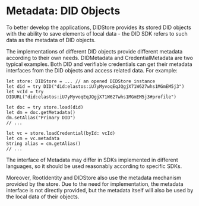 # Metadata: DID Objects

To better develop the applications, DIDStore provides its stored DID objects with the ability to save elements of local data - the DID SDK refers to such data as the metadata of DID objects.

The implementations of different DID objects provide different metadata according to their own needs. DIDMetadata and CredentialMetadata are two typical examples. Both DID and verifiable credentials can get their metadata interfaces from the DID objects and access related data. For example:

```
let store: DIDStore = ... // an opened DIDStore instance
let did = try DID("did:elastos:iU7yMyvoqEqJQgjX71W627whs1MGmEM5j3")
let vcId = try DIDURL("did:elastos:iU7yMyvoqEqJQgjX71W627whs1MGmEM5j3#profile")

let doc = try store.load(did)
let dm = doc.getMetadata()
dm.setAlias("Primary DID")
// ...

let vc = store.loadCredential(byId: vcId)
let cm = vc.metadata
String alias = cm.getAlias()
// ...
```

The interface of Metadata may differ in SDKs implemented in different languages, so it should be used reasonably according to specific SDKs.

Moreover, RootIdentity and DIDStore also use the metadata mechanism provided by the store. Due to the need for implementation, the metadata interface is not directly provided, but the metadata itself will also be used by the local data of their objects.
